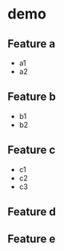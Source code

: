 # demo

## Feature a
  - a1
  - a2

## Feature b
  - b1
  - b2

## Feature c
  - c1
  - c2
  - c3

## Feature d
## Feature e
